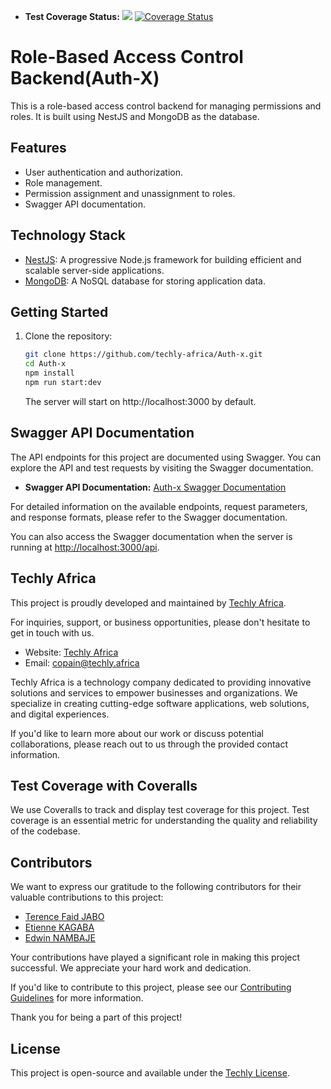 - **Test Coverage Status:**
  <a href="https://codeclimate.com/github/techly-africa/mpa-cash-backend/maintainability"><img src="https://api.codeclimate.com/v1/badges/1f6c2024dcbec25991dc/maintainability" /></a>
  <a href='https://coveralls.io/repos/github/techly-africa/Auth-x/badge.svg?branch=main'><img src='https://coveralls.io/repos/github/techly-africa/Auth-x/badge.svg?branch=main' alt='Coverage Status' /></a>

# Role-Based Access Control Backend(Auth-X)

This is a role-based access control backend for managing permissions and roles. It is built using NestJS and MongoDB as the database.

## Features

- User authentication and authorization.
- Role management.
- Permission assignment and unassignment to roles.
- Swagger API documentation.

## Technology Stack

- [NestJS](https://nestjs.com/): A progressive Node.js framework for building efficient and scalable server-side applications.
- [MongoDB](https://www.mongodb.com/): A NoSQL database for storing application data.

## Getting Started

1. Clone the repository:

   ```bash
   git clone https://github.com/techly-africa/Auth-x.git
   cd Auth-x
   npm install
   npm run start:dev
   ```

   The server will start on http://localhost:3000 by default.

## Swagger API Documentation

The API endpoints for this project are documented using Swagger. You can explore the API and test requests by visiting the Swagger documentation.

- **Swagger API Documentation:** [Auth-x Swagger Documentation](http://51.20.63.73/api)

For detailed information on the available endpoints, request parameters, and response formats, please refer to the Swagger documentation.

You can also access the Swagger documentation when the server is running at [http://localhost:3000/api](http://localhost:3000/api).

## Techly Africa

This project is proudly developed and maintained by [Techly Africa](https://www.techlyafrica.com/).

For inquiries, support, or business opportunities, please don't hesitate to get in touch with us.

- Website: [Techly Africa](https://www.techlyafrica.com/)
- Email: copain@techly.africa

Techly Africa is a technology company dedicated to providing innovative solutions and services to empower businesses and organizations. We specialize in creating cutting-edge software applications, web solutions, and digital experiences.

If you'd like to learn more about our work or discuss potential collaborations, please reach out to us through the provided contact information.

## Test Coverage with Coveralls

We use Coveralls to track and display test coverage for this project. Test coverage is an essential metric for understanding the quality and reliability of the codebase.

## Contributors

We want to express our gratitude to the following contributors for their valuable contributions to this project:

- [Terence Faid JABO](https://github.com/faid-terence)
- [Etienne KAGABA](https://github.com/kagaba-etienne)
- [Edwin NAMBAJE](https://github.com/edwinnambaje)

Your contributions have played a significant role in making this project successful. We appreciate your hard work and dedication.

If you'd like to contribute to this project, please see our [Contributing Guidelines](CONTRIBUTING.md) for more information.

Thank you for being a part of this project!

## License

This project is open-source and available under the [Techly License](LICENSE).
